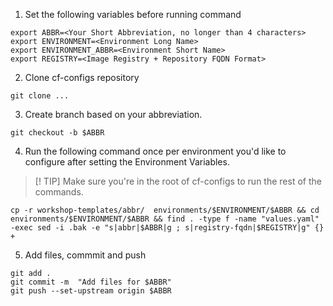 1. Set the following variables before running command
``` console
export ABBR=<Your Short Abbreviation, no longer than 4 characters>
export ENVIRONMENT=<Environment Long Name>
export ENVIRONMENT_ABBR=<Environment Short Name>
export REGISTRY=<Image Registry + Repository FQDN Format>
```
2. Clone cf-configs repository
``` console
git clone ...
```
3. Create branch based on your abbreviation. 
``` console
git checkout -b $ABBR
```
4. Run the following command once per environment you'd like to configure after setting the Environment Variables.
> [! TIP]
> Make sure you're in the root of cf-configs to run the rest of the commands.
``` console
cp -r workshop-templates/abbr/  environments/$ENVIRONMENT/$ABBR && cd environments/$ENVIRONMENT/$ABBR && find . -type f -name "values.yaml" -exec sed -i .bak -e "s|abbr|$ABBR|g ; s|registry-fqdn|$REGISTRY|g" {} +
```
5. Add files, commmit and push
``` console
git add .
git commit -m  "Add files for $ABBR"
git push --set-upstream origin $ABBR
```
